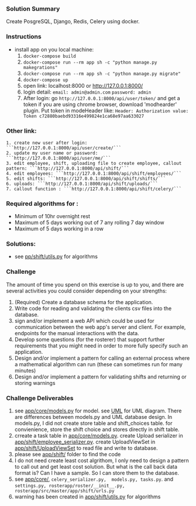 ### Solution Summary
Create PosgreSQL, Django, Redis, Celery using docker.


### Instructions

- install app on you local machine: 
    1. ```docker-compose build```
    2. ```docker-compose run --rm app sh -c "python manage.py makegrations"```
    3. ```docker-compose run --rm app sh -c "python manage.py migrate"```    
    4. ```docker-compose up```
    5. open link: localhost:8000 or http://127.0.0.1:8000/
    6. login detail: 
        ```email: admin@admin.com```
         ```password: admin```
    6. After login:
          go ```http://127.0.0.1:8000/api/user/token/``` and get a token
          if you are using chrome browser, download 'modhearder' plugin.
          Put token in modeHeader like:
          ```Header: Authorization value: Token c72880baebd93316e499824e1ca68e97aa633027```
### Other link:
    1. create new user after login: ```http://127.0.0.1:8000/api/user/create/```
    2. update my user name or password: ```http://127.0.0.1:8000/api/user/me/```
    3. edit employee, shift, uploading file to create employee, callout pattern: ```http://127.0.0.1:8000/api/shift/```
    4. edit employees: ```http://127.0.0.1:8000/api/shift/employees/```
    5. edit shifts: ```http://127.0.0.1:8000/api/shift/shifts/```
    6. uploads: ```http://127.0.0.1:8000/api/shift/uploads/```
    7. callout function : ```http://127.0.0.1:8000/api/shift/celery/```

###  Required algorithms for :
- Minimum of 10hr overnight rest
- Maximum of 5 days working out of 7 any rolling 7 day window
- Maximum of 5 days working in a row
  
###  Solutions: 
  - see [pp/shift/utils.py](https://bitbucket.org/brucematrix/rosterapp/src/027a934a35de/app/shift/utils.py?at=master "Utils.py") for algorithms

### Challenge

The amount of time you spend on this exercise is up to you, and there are several activities you could consider depending on your strengths:

1. (Required) Create a database schema for the application.
2. Write code for reading and validating the clients csv files into the database.
3. sign and/or implement a web API which could be used for communication between the web app's server and client. For example, endpoints for the manual interactions with the data.
4. Develop some questions (for the rosterer) that support further requirements that you might need in order to more fully specify such an application.
5. Design and/or implement a pattern for calling an external process where a mathematical algorithm can run (these can sometimes run for many minutes)
6. Design and/or implement a pattern for validating shifts and returning or storing warnings



### Challenge Deliverables
1. see [app/core/models.py](https://bitbucket.org/brucematrix/rosterapp/src/master/app/core/models.py?at=master "models.py") for model. 
   see [UML](https://drive.google.com/file/d/1mmIjisNYPS-pSBPlLaCF0pMm-WRjzYk7/view?usp=sharing "models.py") for UML diagram.
   There are differences between models.py and UML database design. In models.py, I did not create store table and shift_choices table. for convienience, store the shift choice and stores 
   directly in shift table.
2. crreate a task table in [app/core/models.py](https://bitbucket.org/brucematrix/rosterapp/src/master/app/core/models.py?at=master "models.py").
   create Upload serializer in [app/shift/employee_serializer.py](https://bitbucket.org/brucematrix/rosterapp/src/master/app/shift/employee_serializer.py?at=master).
   create UploadViewSet in [app/shift/UploadViewSet](https://bitbucket.org/brucematrix/rosterapp/src/master/app/shift/views.py?at=master) to read file and write to database.
3. please see [app/shift/](https://bitbucket.org/brucematrix/rosterapp/src/master/app/shift/?at=master) folder to find the code
4. I do not need create least cost algrithom, I only need to design a pattern to call out and get least cost solution.
   But what is the call back data format is? Can I have a sample. So I can store them to the database.
5.  see [app/core/](https://bitbucket.org/brucematrix/rosterapp/src/master/app/core/), ```celery_serializer.py,  models.py, tasks.py```.
    and ```settings.py, rosterapp/roster/__init__.py, rosterapp/src/master/app/shift/urls.py ```
6. warning has been created in [app/shift/utils.py](https://bitbucket.org/brucematrix/rosterapp/src/027a934a35de/app/shift/utils.py?at=master "Utils.py") for algorithms

